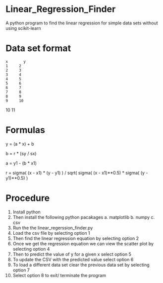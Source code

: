 # Linear_Regression_Finder

A python program to find the linear regression for simple data sets without using scikit-learn

# Data set format

    x       y
    1	  2
    2	  3
    3	  4
    4	  5
    5	  6
    6	  7
    7	  8
    8	  9
    9	  10
   10	  11
   
# Formulas

 y = (a * x) + b

 b = r * (sy / sx)

 a = y1 - (b * x1)

 r = sigma( (x - x1) * (y - y1) ) / sqrt( sigma( (x - x1)**0.5) * sigma( (y - y1)**0.5) )

# Procedure

1. Install python
2. Then install the following python pacakages
    a. matplotlib
    b. numpy
    c. csv
3. Run the the linear_regerssion_finder.py
4. Load the csv file by selecting option 1
5. Then find the linear regression equation by selecting option 2
6. Once we get the regression equation we can view the scatter plot by selecting option 4
7. Then to predict the value of y for a given x select option 5
8. To update the CSV with the predicted value select option 6
9. To load a different data set clear the previous data set by selecting option 7
10. Select option 8 to exit/ terminate the program
